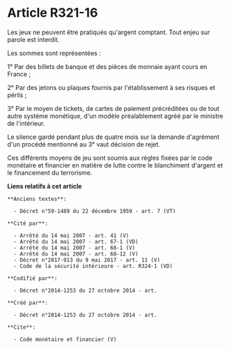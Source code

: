 # Article R321-16

Les jeux ne peuvent être pratiqués qu'argent comptant. Tout enjeu sur parole est interdit.

Les sommes sont représentées :

1° Par des billets de banque et des pièces de monnaie ayant cours en France ;

2° Par des jetons ou plaques fournis par l'établissement à ses risques et périls ;

3° Par le moyen de tickets, de cartes de paiement précréditées ou de tout autre système monétique, d'un modèle préalablement
agréé par le ministre de l'intérieur.

Le silence gardé pendant plus de quatre mois sur la demande d'agrément d'un procédé mentionné au 3° vaut décision de rejet.

Ces différents moyens de jeu sont soumis aux règles fixées par le code monétaire et financier en matière de lutte contre le
blanchiment d'argent et le financement du terrorisme.

**Liens relatifs à cet article**

	**Anciens textes**:

	  - Décret n°59-1489 du 22 décembre 1959 - art. 7 (VT)

	**Cité par**:

	  - Arrêté du 14 mai 2007 - art. 41 (V)
	  - Arrêté du 14 mai 2007 - art. 67-1 (VD)
	  - Arrêté du 14 mai 2007 - art. 68-1 (V)
	  - Arrêté du 14 mai 2007 - art. 68-12 (V)
	  - Décret n°2017-913 du 9 mai 2017 - art. 11 (V)
	  - Code de la sécurité intérieure - art. R324-1 (VD)

	**Codifié par**:

	  - Décret n°2014-1253 du 27 octobre 2014 - art.

	**Créé par**:

	  - Décret n°2014-1253 du 27 octobre 2014 - art.

	**Cite**:

	  - Code monétaire et financier (V)
